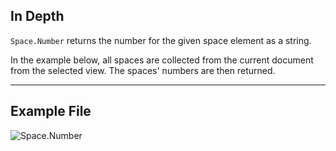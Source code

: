 ## In Depth
`Space.Number` returns the number for the given space element as a string.

In the example below, all spaces are collected from the current document from the selected view. The spaces' numbers are then returned.
___
## Example File

![Space.Number](./Revit.Elements.Space.Number_img.jpg)
